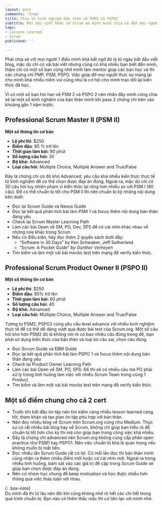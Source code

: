 ```yaml
---
layout: post
comments: 'true'
title: Chia sẻ kinh nghiệm bản thân về PSM2 và PSPO2
subtitle: Một bài viết khác về Scrum mà mình muốn chia sẻ đến mọi người
tags:
- Lessons Learned
- Scrum
published: ''

---
```

Phải chia sẻ với mọi người 1 điều mình khá bất ngờ đó là từ ngày bắt đầu viết blog, mặc dù chỉ có vài bài viết nhưng cũng có khá nhiều bạn biết đến mình, thậm chí có một số bạn cũng nhờ mình làm mentor giúp các bạn học và thi các chứng chỉ PMP, PSM, PSPO. Việc giúp đỡ mọi người thực sự mang lại cho mình khá nhiều niềm vui cũng như là cơ hội cho mình trao dồi lại kiến thức đã học.

Vì có một số bạn hỏi han về PSM 2 và PSPO 2 nên nhân đây mình cũng chia sẻ lại một số kinh nghiệm của bản thân mình khi pass 2 chứng chỉ trên vào khoảng gần 1 năm trước.

## Professional Scrum Master II (PSM II)

**Một số thông tin cơ bản**

* **Lệ phí thi**: $250
* **Điểm đậu**: 85 % trở lên
* **Thời gian làm bài:** 90 phút
* **Số lượng câu hỏi:** 30
* **Độ khó:** Advanced
* **Loại câu hỏi:** Multiple Choice, Multiple Answer and True/False

Đây là chứng chỉ có độ khó Advanced, yêu cầu khá nhiều kiến thức thực tế từ kinh nghiệm để có thể chọn được đáp án đúng. Ngoài ra, mặc dù chỉ có 30 câu hỏi tuy nhiên phạm vi kiến thức lại rộng hơn nhiều so với PSM I (80 câu). Để có thể chuẩn bị tốt cho PSM II thì nên chuẩn bị kỹ những nội dung bên dưới:

* Đọc lại Scrum Guide và Nexus Guide
* Đọc lại kết quả phân tích bài làm PSM 1 và focus thêm nội dung bản thân đang yếu
* Check lại Scrum Master Learning Path
* Làm các bài Open về SM, PO, Dev, SPS để có cái nhìn khác nhau về những role khác trong Scrum
* Nếu có điều kiện, hãy đọc thêm 2 quyển sách dưới đây:
  * “Software in 30 Days” by Ken Schwaber, Jeff Sutherland
  * “Scrum: A Pocket Guide” _by Gunther Verheyen_
* Tìm kiếm và làm một vài bài mocks test trên mạng để verify kiến thức.

## Professional Scrum Product Owner II (PSPO II)

**Một số thông tin cơ bản**

* **Lệ phí thi**: $250
* **Điểm đậu**: 85% trở lên
* **Thời gian làm bài:** 60 phút
* **Số lượng câu hỏi:** 40
* **Độ khó:** Advanced
* **Loại câu hỏi:** Multiple Choice, Multiple Answer and True/False

Tương tự PSM2, PSPO2 cũng yêu cầu level advance với nhiều kinh nghiệm thực tế để có thể dễ dàng vượt qua được bài test của Scrum.org. Một số câu hỏi khó hơn PSM2 đó là không nói rõ có bao nhiêu câu đúng trong đề, bạn phải sử dụng kiến thức của bản thân và loại bỏ câu sai, chọn câu đúng.

* Đọc Scrum Guide và EBM Guide
* Đọc lại kết quả phân tích bài làm PSPO 1 và focus thêm nội dung bản thân đang yếu
* Check lại Product Owner Learning Path
* Làm các bài Open về SM, PO, SPS: Đề thi sẽ có nhiều câu mà PO phải xử lý trong tình huống làm việc với nhiều Scrum Team trong cùng 1 Product.
* Tìm kiếm và làm một vài bài mocks test trên mạng để verify kiến thức.

## Một số điểm chung cho cả 2 cert

* Trước khi bắt đầu ôn tập nên tìm kiếm càng nhiều lesson learned càng tốt, tham khảo và tạo plan ôn tập phù hợp với bản thân. 
* Nên đọc nhiều blog về Scrum trên Scrum.org cũng như Medium. Thực sự có rất nhiều bài blog hay về Scrum, không chỉ giúp bạn hiểu rõ để chuẩn bị tốt hơn cho kỳ thi mà còn giúp bạn trong công việc khá nhiều.
* Đây là chứng chỉ advanced nên Scrum.org không cung cấp phần open practice như PSM1 hay PSPO1. Nên việc chuẩn bị khá là quan trọng nếu không muốn bị mất tiền.
* Đọc nhiều lần Scrum Guide rất có lợi. Cứ mỗi lần đọc thì bản thân mình cũng nhận ra thêm nhiều điểm mới hoặc có cái nhìn mới. Ngoài ra trong nhiều tình huống, bám sát vào các giá trị đề cập trong Scrum Guide sẽ giúp bạn chọn được đáp án đúng.
* Nên có nhóm học chung để keep motivation và học được nhiều hơn thông qua việc thảo luận với nhau.

{: .box-note}  
Do mình đã thi từ lâu nên đôi khi cũng không nhớ rõ hết các chi tiết trong quá trình chuẩn bị. Bạn nào có thêm thắc mắc thì cứ liên lạc với mình nhé.